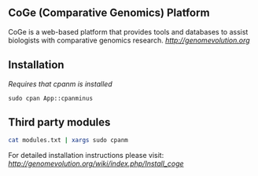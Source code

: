 CoGe (Comparative Genomics) Platform
------------------------------------

CoGe is a web-based platform that provides tools and databases to assist biologists with comparative genomics research.
*http://genomevolution.org*

Installation
------------

*Requires that cpanm is installed*

```
sudo cpan App::cpanminus
```

## Third party modules
```bash
cat modules.txt | xargs sudo cpanm
```

For detailed installation instructions please visit:
*http://genomevolution.org/wiki/index.php/Install_coge*

